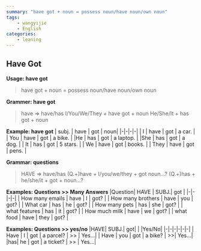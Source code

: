 ```yaml
---
summary: "have got + noun = possess noun/have noun/own noun"
tags:
    - wangyijie
    - English
categories:
    - leaning
---
```

## Have Got
**Usage: have got**
>have got + noun = possess noun/have noun/own noun

**Grammer: have got**
>have => have/has
>I/You/We/They + have got + noun
>He/She/It + has got + noun

**Example: have got**
| subj. | have | got |  noun|
|-|-|-|-|
| I | have | got | a car. |
| You | have | got | a bike. |
|He | has | got | a laptop. |
|She | has | got | a dog. |
| It | has | got | 5 stars. |
| We | have | got | books. |
| They | have | got | pens. |

**Grammar: questions**
>HAVE => have/has
>(Q.+)have + I/you/we/they + got noun...?
>(Q.+)has + he/she/it + got + noun...?

**Examples: Questions >> Many Answers**
|Question| HAVE | SUBJ.| got |
|-|-|-|-|
| How many emails | have | I | got? |
| How many brothers | have | you | got? |
| What car | has | he | got? |
| How many pets | has | she | got? |
| what features | has | it | got? |
| How much milk | have | we | got? |
| what food | have | they | got? |

**Examples: Questions >> yes/no**
|HAVE| SUBJ.| got| | |Yes/No|
|-|-|-|-|-|-|
| Have | I | got | a parcel? | >> | Yes...|
| Have | you | got | a bike? | >>| Yes...|
|has| he | got | a ticket? | >> | Yes...|

